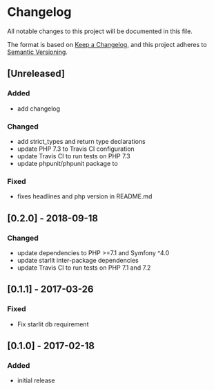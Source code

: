 # Changelog
All notable changes to this project will be documented in this file.

The format is based on [Keep a Changelog](https://keepachangelog.com/en/1.0.0/),
and this project adheres to [Semantic Versioning](https://semver.org/spec/v2.0.0.html).

## [Unreleased]
### Added
- add changelog

### Changed
- add strict_types and return type declarations
- update PHP 7.3 to Travis CI configuration
- update Travis CI to run tests on PHP 7.3
- update phpunit/phpunit package to

### Fixed
- fixes headlines and php version in README.md 

## [0.2.0] - 2018-09-18
### Changed
- update dependencies to PHP >=7.1 and Symfony ^4.0
- update starlit inter-package dependencies
- update Travis CI to run tests on PHP 7.1 and 7.2

## [0.1.1] - 2017-03-26
### Fixed
- Fix starlit db requirement

## [0.1.0] - 2017-02-18
### Added
- initial release